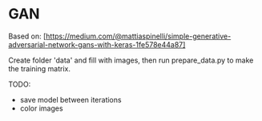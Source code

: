 # GAN

Based on: [https://medium.com/@mattiaspinelli/simple-generative-adversarial-network-gans-with-keras-1fe578e44a87]

Create folder 'data' and fill with images, then run prepare_data.py to make the training matrix.

TODO:
 * save model between iterations
 * color images